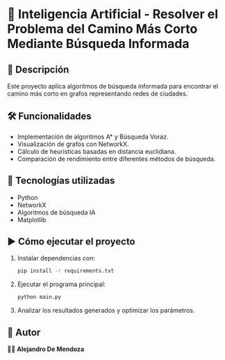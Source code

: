 # 📌 Inteligencia Artificial - Resolver el Problema del Camino Más Corto Mediante Búsqueda Informada  

## 📖 Descripción  
Este proyecto aplica algoritmos de búsqueda informada para encontrar el camino más corto en grafos representando redes de ciudades.

## 🛠️ Funcionalidades  
- Implementación de algoritmos A* y Búsqueda Voraz.  
- Visualización de grafos con NetworkX.  
- Cálculo de heurísticas basadas en distancia euclidiana.  
- Comparación de rendimiento entre diferentes métodos de búsqueda.  

## 🚀 Tecnologías utilizadas  
- Python  
- NetworkX  
- Algoritmos de búsqueda IA  
- Matplotlib  

## ▶️ Cómo ejecutar el proyecto  
1. Instalar dependencias con:  
   ```bash
   pip install -r requirements.txt
   ```
2. Ejecutar el programa principal:  
   ```bash
   python main.py
   ```
3. Analizar los resultados generados y optimizar los parámetros.  

## 📌 Autor  
👨‍💻 **Alejandro De Mendoza**
